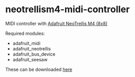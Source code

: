 # neotrellism4-midi-controller
MIDI controller with [Adafruit NeoTrellis M4 (8x8)](https://www.adafruit.com/product/1929)

Required modules:
 - adafruit_midi
 - adafruit_neotrellis
 - adafruit_bus_device
 - adafruit_seesaw

These can be downloaded [here](https://circuitpython.org/libraries) 
